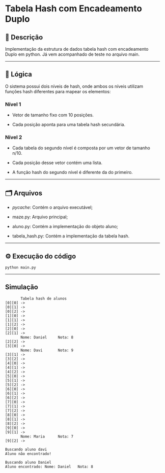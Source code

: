 # Tabela Hash com Encadeamento Duplo

## 📄 Descrição
Implementação da estrutura de dados tabela hash com encadeamento Duplo em python. Já vem acompanhado de teste no arquivo main.

---

## 🧠 Lógica

O sistema possui dois níveis de hash, onde ambos os níveis utilizam funções hash diferentes para mapear os elementos:

### Nível 1
- Vetor de tamanho fixo com 10 posições.

- Cada posição aponta para uma tabela hash secundária.

### Nível 2
- Cada tabela do segundo nível é composta por um vetor de tamanho n/10.

- Cada posição desse vetor contém uma lista.

- A função hash do segundo nível é diferente da do primeiro.

---

## 🗂️ Arquivos
- _pycache_: Contém o arquivo executável;
  
- maze.py: Arquivo principal;
  
- aluno.py: Contém a implementação do objeto aluno;
  
- tabela_hash.py: Contém a implementação da tabela hash.

---

## ⚙️ Execução do código

```
python main.py
```
---

## Simulação
 ```
        Tabela hash de alunos
[0][0] ->
[0][1] ->
[0][2] ->
[1][0] ->
[1][1] ->
[1][2] ->
[2][0] ->
[2][1] ->
        Nome: Daniel     Nota: 8
[2][2] ->
[3][0] ->
        Nome: Davi       Nota: 9
[3][1] ->
[3][2] ->
[4][0] ->
[4][1] ->
[4][2] ->
[5][0] ->
[5][1] ->
[5][2] ->
[6][0] ->
[6][1] ->
[6][2] ->
[7][0] ->
[7][1] ->
[7][2] ->
[8][0] ->
[8][1] ->
[8][2] ->
[9][0] ->
[9][1] ->
        Nome: Maria      Nota: 7
[9][2] ->

Buscando aluno davi
Aluno não encontrado!

Buscando aluno Daniel
Aluno encontrado: Nome: Daniel   Nota: 8

```
